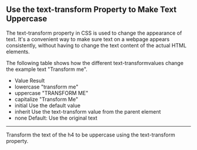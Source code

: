 ## Use the text-transform Property to Make Text Uppercase ##

  The text-transform property in CSS is used to change the appearance of text. It's a convenient way to make sure text on a webpage appears consistently, without having to change the text content of the actual HTML elements.</p> 

 
  The following table shows how the different text-transformvalues change the example text "Transform me". </p> 
  + Value	Result
  + lowercase	"transform me"
  + uppercase	"TRANSFORM ME"
  + capitalize	"Transform Me"
  + initial	Use the default value
  + inherit	Use the text-transform value from the parent element
  + none	Default: Use the original text
<HR>
Transform the text of the h4 to be uppercase using the text-transform property.


